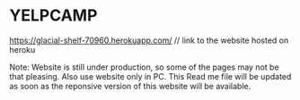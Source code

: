 # YELPCAMP

https://glacial-shelf-70960.herokuapp.com/ // link to the website hosted on heroku

Note: Website is still under production, so some of the pages may not be that pleasing.
      Also use website only in PC. This Read me file will be updated as soon as the reponsive version of this website will be available. 
